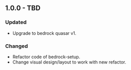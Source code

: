 ## 1.0.0 - TBD

### Updated
- Upgrade to bedrock quasar v1.

### Changed
- Refactor code of bedrock-setup.
- Change visual design/layout to work with new refactor.
